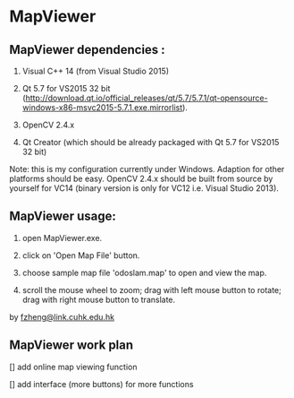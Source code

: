 # MapViewer

## MapViewer dependencies :

1. Visual C++ 14 (from Visual Studio 2015)

2. Qt 5.7 for VS2015 32 bit (http://download.qt.io/official_releases/qt/5.7/5.7.1/qt-opensource-windows-x86-msvc2015-5.7.1.exe.mirrorlist).

3. OpenCV 2.4.x 

4. Qt Creator (which should be already packaged with  Qt 5.7 for VS2015 32 bit)

Note: this is my configuration currently under Windows. Adaption for other platforms should be easy. OpenCV 2.4.x should be built from source by yourself for VC14 (binary version is only for VC12 i.e. Visual Studio 2013).



## MapViewer usage:

1. open MapViewer.exe.

2. click on 'Open Map File' button.

3. choose sample map file 'odoslam.map' to open and view the map.

4. scroll the mouse wheel to zoom; drag with left mouse button to rotate; drag with right mouse button to translate.

by fzheng@link.cuhk.edu.hk

## MapViewer work plan

[] add online map viewing function

[] add interface (more buttons) for more functions
